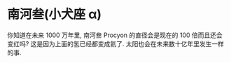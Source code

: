 # 南河叁(小犬座 α)

你知道在未来 1000 万年里, 南河叁 Procyon 的直径会是现在的 100 倍而且还会变红吗?
这是因为上面的氢已经都变成氦了. 太阳也会在未来数十亿年里发生一样的事.
